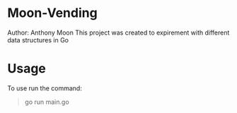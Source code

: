 # Moon-Vending
Author: Anthony Moon
This project was created to expirement with different data structures in Go

# Usage
To use run the command:
>go run main.go